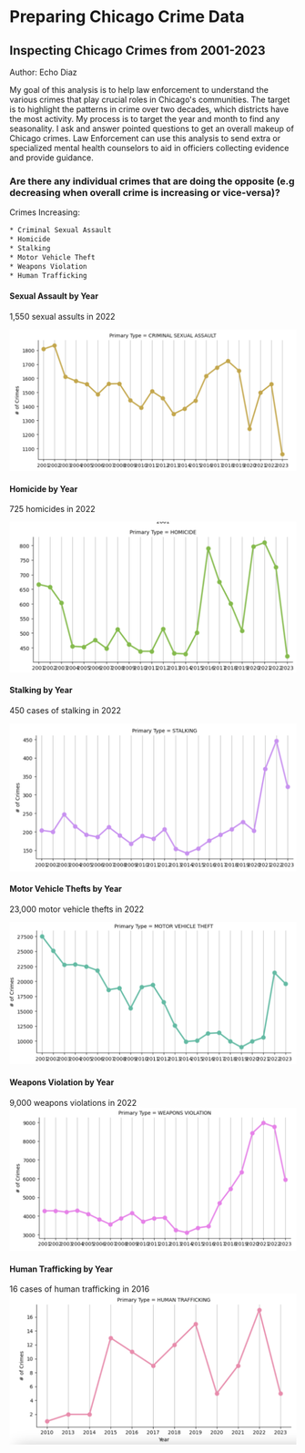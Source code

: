 # Preparing Chicago Crime Data

## Inspecting Chicago Crimes from 2001-2023

Author: Echo Diaz

My goal of this analysis is to help law enforcement to understand the various crimes that play crucial roles in Chicago's communities. The target is to highlight the patterns in crime over two decades, which districts have the most activity. My process is to target the year and month to find any seasonality. I ask and answer pointed questions to get an overall makeup of Chicago crimes. Law Enforcement can use this analysis to send extra or specialized mental health counselors to aid in officiers collecting evidence and provide guidance.




### **Are there any individual crimes that are doing the opposite (e.g decreasing when overall crime is increasing or vice-versa)?**

Crimes Increasing:

    * Criminal Sexual Assault
    * Homicide 
    * Stalking
    * Motor Vehicle Theft
    * Weapons Violation
    * Human Trafficking


#### Sexual Assault by Year
1,550 sexual assults in 2022

![Sexual Assault by Year](/Data/Images/screenshot1.png)

    
#### Homicide by Year
725 homicides in 2022

![Homicide by Year](/Data/Images/screenshot2.png)

#### Stalking by Year
450 cases of stalking in 2022

![Stalking Assault by Year](/Data/Images/screenshot3.png)


#### Motor Vehicle Thefts by Year
23,000 motor vehicle thefts in 2022

![Motor Vehicle Thefts](/Data/Images/screenshot4.png)

#### Weapons Violation by Year
9,000 weapons violations in 2022
![Weapons Violation by Year](/Data/Images/screenshot5.png)

#### Human Trafficking by Year
16 cases of human trafficking in 2016
![Human Trafficking by Year](/Data/Images/screenshot6.png)


